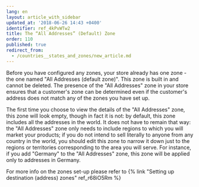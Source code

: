```yaml
---
lang: en
layout: article_with_sidebar
updated_at: '2018-06-26 14:43 +0400'
identifier: ref_4kPvWTw2
title: The “All Addresses” (Default) Zone
order: 110
published: true
redirect_from:
  - /countries__states_and_zones/new_article.md
---
```

Before you have configured any zones, your store already has one zone - the one named "All Addresses (default zone)". This zone is built in and cannot be deleted. The presence of the "All Addresses" zone in your store ensures that a customer's zone can be determined even if the customer's address does not match any of the zones you have set up. 

The first time you choose to view the details of the "All Addresses" zone, this zone will look empty, though in fact it is not: by default, this zone includes all the addresses in the world. It does not have to remain that way: the "All Addresses" zone only needs to include regions to which you will market your products; if you do not intend to sell literally to anyone from any country in the world, you should edit this zone to narrow it down just to the regions or territories corresponding to the area you will serve. For instance, if you add "Germany" to the "All Addresses" zone, this zone will be applied only to addresses in Germany.

For more info on the zones set-up please refer to {% link "Setting up destination (address) zones" ref_r68iO5Rm %}

